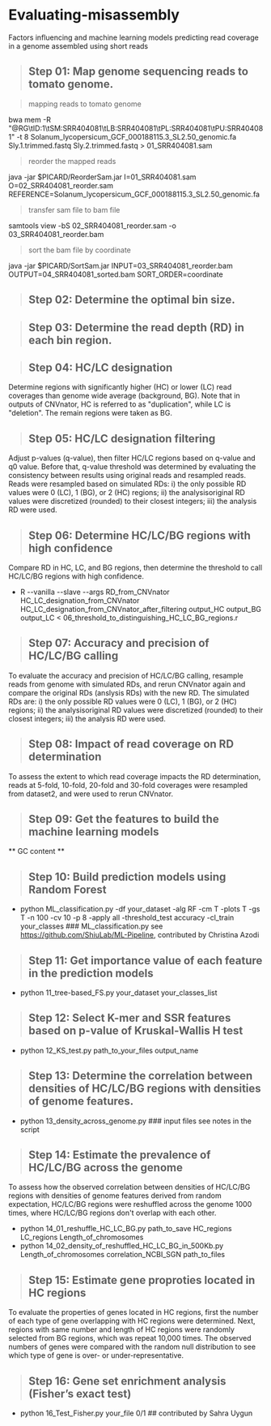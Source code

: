 # Evaluating-misassembly
Factors influencing and machine learning models predicting read coverage in a genome assembled using short reads

> ## Step 01: Map genome sequencing reads to tomato genome.

> mapping reads to tomato genome

bwa mem -R "@RG\tID:1\tSM:SRR404081\tLB:SRR404081\tPL:SRR404081\tPU:SRR404081" -t 8 Solanum_lycopersicum_GCF_000188115.3_SL2.50_genomic.fa  Sly.1.trimmed.fastq Sly.2.trimmed.fastq > 01_SRR404081.sam

> reorder the mapped reads

java -jar $PICARD/ReorderSam.jar I=01_SRR404081.sam O=02_SRR404081_reorder.sam REFERENCE=Solanum_lycopersicum_GCF_000188115.3_SL2.50_genomic.fa

> transfer sam file to bam file

samtools view -bS 02_SRR404081_reorder.sam -o 03_SRR404081_reorder.bam

> sort the bam file by coordinate

java -jar $PICARD/SortSam.jar INPUT=03_SRR404081_reorder.bam OUTPUT=04_SRR404081_sorted.bam SORT_ORDER=coordinate

> ## Step 02: Determine the optimal bin size.

> ## Step 03: Determine the read depth (RD) in each bin region.

> ## Step 04: HC/LC designation

Determine regions with significantly higher (HC) or lower (LC) read coverages than genome wide average (background, BG). Note that in outputs of CNVnator, HC is referred to as "duplication", while LC is "deletion". The remain regions were taken as BG.
          
> ## Step 05: HC/LC designation filtering

Adjust p-values (q-value), then filter HC/LC regions based on q-value and q0 value. Before that, q-value threshold was determined by evaluating the consistency between results using original reads and resampled reads. Reads were resampled based on simulated RDs: i) the only possible RD values were 0 (LC), 1 (BG), or 2 (HC) regions; ii) the analysisoriginal RD values were discretized (rounded) to their closest integers; iii) the analysis RD were used.

> ## Step 06: Determine HC/LC/BG regions with high confidence

Compare RD in HC, LC, and BG regions, then determine the threshold to call HC/LC/BG regions with high confidence.

 - R --vanilla --slave --args RD_from_CNVnator HC_LC_designation_from_CNVnator HC_LC_designation_from_CNVnator_after_filtering output_HC output_BG output_LC < 06_threshold_to_distinguishing_HC_LC_BG_regions.r
 
> ## Step 07: Accuracy and precision of HC/LC/BG calling

To evaluate the accuracy and precision of HC/LC/BG calling, resample reads from genome with simulated RDs, and rerun CNVnator again and compare the original RDs (anslysis RDs) with the new RD. The simulated RDs are: i) the only possible RD values were 0 (LC), 1 (BG), or 2 (HC) regions; ii) the analysisoriginal RD values were discretized (rounded) to their closest integers; iii) the analysis RD were used.
          
> ## Step 08: Impact of read coverage on RD determination

To assess the extent to which read coverage impacts the RD determination, reads at 5-fold, 10-fold, 20-fold and 30-fold coverages were resampled from dataset2, and were used to rerun CNVnator.

> ## Step 09: Get the features to build the machine learning models
** GC content **


> ## Step 10: Build prediction models using Random Forest

- python ML_classification.py -df your_dataset -alg RF -cm T -plots T -gs T -n 100 -cv 10 -p 8 -apply all -threshold_test accuracy -cl_train your_classes  ### ML_classification.py see https://github.com/ShiuLab/ML-Pipeline, contributed by Christina Azodi

> ## Step 11: Get importance value of each feature in the prediction models
  
 - python 11_tree-based_FS.py your_dataset your_classes_list

> ## Step 12: Select K-mer and SSR features based on p-value of Kruskal-Wallis H test

- python 12_KS_test.py path_to_your_files output_name
       
> ## Step 13: Determine the correlation between densities of HC/LC/BG regions with densities of genome features.

 - python 13_density_across_genome.py  ### input files see notes in the script
 
> ## Step 14: Estimate the prevalence of HC/LC/BG across the genome

To assess how the observed correlation between densities of HC/LC/BG regions with densities of genome features derived from random expectation, HC/LC/BG regions were reshuffled across the genome 1000 times, where HC/LC/BG regions don't overlap with each other.

 - python 14_01_reshuffle_HC_LC_BG.py path_to_save HC_regions LC_regions Length_of_chromosomes 
 - python 14_02_density_of_reshuffled_HC_LC_BG_in_500Kb.py Length_of_chromosomes correlation_NCBI_SGN path_to_files 

> ## Step 15: Estimate gene proproties located in HC regions

To evaluate the properties of genes located in HC regions, first the number of each type of gene overlapping with HC regions were determined. Next, regions with same number and length of HC regions were randomly selected from BG regions, which was repeat 10,000 times. The observed numbers of genes were compared with the random null distribution to see which type of gene is over- or under-representative.



> ## Step 16: Gene set enrichment analysis (Fisher’s exact test)
 
  - python 16_Test_Fisher.py your_file 0/1    ## contributed by Sahra Uygun
 


